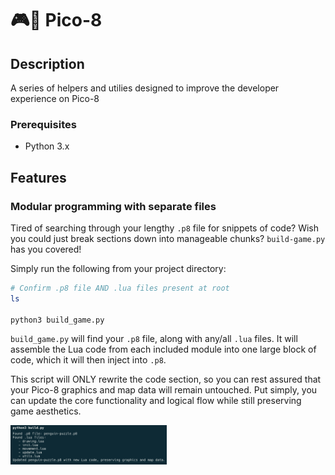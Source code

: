 # 🎮👾 Pico-8

## Description

A series of helpers and utilies designed to improve the developer experience on Pico-8


### Prerequisites

- Python 3.x


## Features

### Modular programming with separate files
Tired of searching through your lengthy `.p8` file for snippets of code? Wish you could just break sections down into manageable chunks? `build-game.py` has you covered!

Simply run the following from your project directory:

```sh
# Confirm .p8 file AND .lua files present at root
ls

python3 build_game.py
```

`build_game.py` will find your `.p8` file, along with any/all `.lua` files. It will assemble the Lua code from each included module into one large block of code, which it will then inject into `.p8`. 

This script will ONLY rewrite the code section, so you can rest assured that your Pico-8 graphics and map data will remain untouched. Put simply, you can update the core functionality and logical flow while still preserving game aesthetics.  

<img src="build_game.png" alt="build_game helper util" width="250"/>



